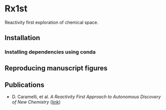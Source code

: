# Rx1st
Reactivity first exploration of chemical space.

## Installation


### Installing dependencies using conda

## Reproducing manuscript figures


## Publications
- D. Caramelli, et al. _A Reactivity First Approach to Autonomous Discovery of New Chemistry_ ([link])

[link]: https://